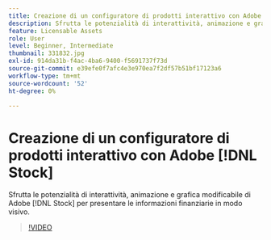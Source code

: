 ```yaml
---
title: Creazione di un configuratore di prodotti interattivo con Adobe [!DNL Stock]
description: Sfrutta le potenzialità di interattività, animazione e grafica modificabile di Adobe [!DNL Stock] per presentare le informazioni finanziarie in modo visivo
feature: Licensable Assets
role: User
level: Beginner, Intermediate
thumbnail: 331832.jpg
exl-id: 914da31b-f4ac-4ba6-9400-f5691737f73d
source-git-commit: e39efe0f7afc4e3e970ea7f2df57b51bf17123a6
workflow-type: tm+mt
source-wordcount: '52'
ht-degree: 0%

---
```


# Creazione di un configuratore di prodotti interattivo con Adobe [!DNL Stock]

Sfrutta le potenzialità di interattività, animazione e grafica modificabile di Adobe [!DNL Stock] per presentare le informazioni finanziarie in modo visivo.

>[!VIDEO](https://video.tv.adobe.com/v/331832?hidetitle=true)
